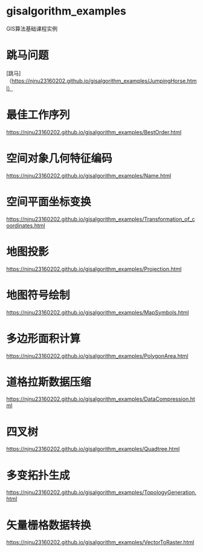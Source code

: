 # gisalgorithm_examples
GIS算法基础课程实例
# 跳马问题
[跳马]（https://njnu23160202.github.io/gisalgorithm_examples/JumpingHorse.html）
# 最佳工作序列
https://njnu23160202.github.io/gisalgorithm_examples/BestOrder.html
# 空间对象几何特征编码
https://njnu23160202.github.io/gisalgorithm_examples/Name.html
# 空间平面坐标变换
https://njnu23160202.github.io/gisalgorithm_examples/Transformation_of_coordinates.html
# 地图投影
https://njnu23160202.github.io/gisalgorithm_examples/Projection.html
# 地图符号绘制
https://njnu23160202.github.io/gisalgorithm_examples/MapSymbols.html
# 多边形面积计算
https://njnu23160202.github.io/gisalgorithm_examples/PolygonArea.html
# 道格拉斯数据压缩
https://njnu23160202.github.io/gisalgorithm_examples/DataCompression.html
# 四叉树
https://njnu23160202.github.io/gisalgorithm_examples/Quadtree.html
# 多变拓扑生成
https://njnu23160202.github.io/gisalgorithm_examples/TopologyGeneration.html
# 矢量栅格数据转换
https://njnu23160202.github.io/gisalgorithm_examples/VectorToRaster.html
